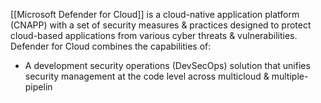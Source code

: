 [[Microsoft Defender for Cloud]] is a cloud-native application platform (CNAPP) with a set of security measures & practices designed to protect cloud-based applications from various cyber threats & vulnerabilities. Defender for Cloud combines the capabilities of:
- A development security operations (DevSecOps) solution that unifies security management at the code level across multicloud & multiple-pipelin